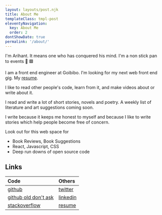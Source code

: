```yaml
---
layout: layouts/post.njk
title: About Me
templateClass: tmpl-post
eleventyNavigation:
  key: About Me
  order: 2
dontShowDate: true
permalink: '/about/'
---
```


I'm Arihant. It means one who has conquered his mind. I'm a non stick pan to events 🥘 🟩

I am a front end engineer at Goibibo. I'm looking for my next web front end gig. My [resume](/resume).

I like to read other people's code, learn from it, and make videos about or write about it.

I read and write a lot of short stories, novels and poetry. A weekly list of literature and art suggestions coming soon.

I write because it keeps me honest to myself and because I like to write stories which help people become free of concern.

Look out for this web space for

- Book Reviews, Book Suggestions
- React, Javascript, CSS
- Deep run downs of open source code

## Links

| Code  | Others |
|:------------- |:------------- |
| [github](https://github.com/arihantverma)  | [twitter](https://twitter.com/gdadsriver)  |
| [github old don't ask](https://github.com/gdad-s-river)  | [linkedin](https://www.linkedin.com/in/arihantverma/) |
| [stackoverflow](https://stackoverflow.com/users/5106072/gdadsriver)  | [resume](/resume)  |


<!-- todo:
  1. add IRC username
  2. dev.to
  3. hashnode
 -->
